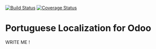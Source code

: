 [![Build Status](https://travis-ci.org/OCA/l10N-PoRTUGaL.svg?branch=8.0)](https://travis-ci.org/OCA/l10N-PoRTUGaL)
[![Coverage Status](https://coveralls.io/repos/OCA/l10N-PoRTUGaL/badge.png?branch=8.0)](https://coveralls.io/r/OCA/l10N-PoRTUGaL?branch=8.0)

# Portuguese Localization for Odoo

WRITE ME !
